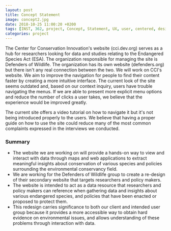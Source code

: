 ```yaml
---
layout: post
title: Concept Statement
image: concept2.jpg
date: 2018-10-25 11:00:20 +0200
tags: [INST, 362, project, Concept, Statement, UX, user, centered, design, defenders, wildlife]
categories: project
---
```


The Center for Conservation Innovation's website (cci.dev.org) serves as a hub for researchers looking for data and studies relating to the Endangered Species Act (ESA). The organization responsible for managing the site is Defenders of Wildlife.  The organization has its own website (defenders.org) but there isn't any real connection between the two. We will work on CCI's website. We aim to improve the navigation for people to find their content faster by creating a more intuitive interface. The current look of the site seems outdated and, based on our context inquiry, users have trouble navigating the menus. If we are able to present more explicit menu options and reduce the number of clicks a user takes, we believe that the experience would be improved greatly.

The current site offers a video tutorial on how to navigate it but it's not being introduced properly to the users. We believe that having a proper guide on how to use the site could reduce many of the most common complaints expressed in the interviews we conducted. 




### Summary

- The website we are working on will provide a hands-on way to view and interact with data through maps and web applications to extract meaningful insights about conservation of various species and policies surrounding the environmental conservancy field. 
- We are working for the Defenders of Wildlife group to create a re-design of their secondary website that targets researchers and policy makers.
- The website is intended to act as a data resource that researchers and policy makers can reference when gathering data and insights about various endangered species, and policies that have been enacted or proposed to protect them.
- This redesign carries significance to both our client and intended user group because it provides a more accessible way to obtain hard evidence on environmental issues, and allows understanding of these problems through interaction with data.
